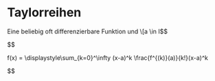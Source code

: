 # Taylorreihen

Eine beliebig oft differenzierbare Funktion und \\[a \in I$$

$$

f(x) = \displaystyle\sum_{k=0}^\infty (x-a)^k
\frac{f^{(k)}(a)}{k!}(x-a)^k

$$